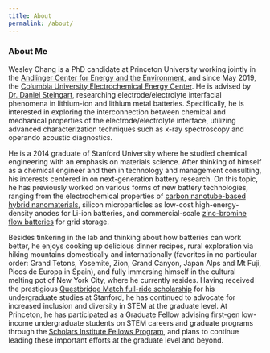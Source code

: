 ```yaml
---
title: About
permalink: /about/
---
```


### About Me
Wesley Chang is a PhD candidate at Princeton University working jointly in the [Andlinger Center for Energy and the Environment](https://acee.princeton.edu/), and since May 2019, the [Columbia University Electrochemical Energy Center](https://ceec.engineering.columbia.edu/). He is advised by [Dr. Daniel Steingart](https://dansteingart.com/), researching electrode/electrolyte interfacial phenomena in lithium-ion and lithium metal batteries. Specifically, he is interested in exploring the interconnection between chemical and mechanical properties of the electrode/electrolyte interface, utilizing advanced characterization techniques such as x-ray spectroscopy and operando acoustic diagnostics. 
 
He is a 2014 graduate of Stanford University where he studied chemical engineering with an emphasis on materials science. After thinking of himself as a chemical engineer and then in technology and management consulting, his interests centered in on next-generation battery research. On this topic, he has previously worked on various forms of new battery technologies, ranging from the electrochemical properties of [carbon nanotube-based hybrid nanomaterials](https://www.sciencedaily.com/releases/2012/06/120626114316.htm), silicon microparticles as low-cost high-energy-density anodes for Li-ion batteries, and commercial-scale [zinc-bromine flow batteries](https://www.primuspower.com/en/) for grid storage. 
 
Besides tinkering in the lab and thinking about how batteries can work better, he enjoys cooking up delicious dinner recipes, rural exploration via hiking mountains domestically and internationally (favorites in no particular order: Grand Tetons, Yosemite, Zion, Grand Canyon, Japan Alps and Mt Fuji, Picos de Europa in Spain), and fully immersing himself in the cultural melting pot of New York City, where he currently resides. Having received the prestigious [Questbridge Match full-ride scholarship](https://www.questbridge.org/about/mission-and-vision) for his undergraduate studies at Stanford, he has continued to advocate for increased inclusion and diversity in STEM at the graduate level. At Princeton, he has participated as a Graduate Fellow advising first-gen low-income undergraduate students on STEM careers and graduate programs through the [Scholars Institute Fellows Program](https://sifp.princeton.edu/our-mission), and plans to continue leading these important efforts at the graduate level and beyond.

